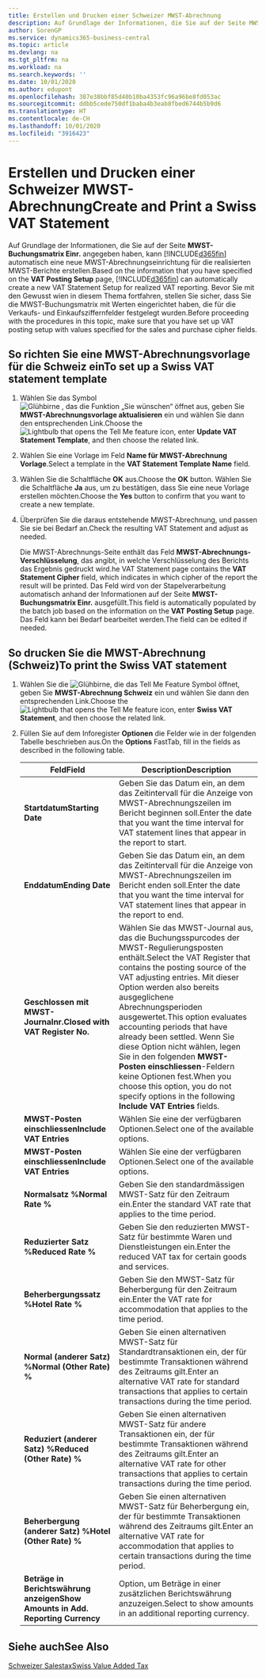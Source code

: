 ```yaml
---
title: Erstellen und Drucken einer Schweizer MWST-Abrechnung
description: Auf Grundlage der Informationen, die Sie auf der Seite MWST-Buchungsmatrix Einr. angegeben haben, kann Business Central automatisch eine neue MWST-Abrechnungseinrichtung für die realisierten MWST-Berichte erstellen. Bevor Sie mit den Gewusst wien in diesem Thema fortfahren, stellen Sie sicher, dass Sie die MWST-Buchungsmatrix mit Werten eingerichtet haben, die für die Verkaufs- und Einkaufsziffernfelder festgelegt wurden.
author: SorenGP
ms.service: dynamics365-business-central
ms.topic: article
ms.devlang: na
ms.tgt_pltfrm: na
ms.workload: na
ms.search.keywords: ''
ms.date: 10/01/2020
ms.author: edupont
ms.openlocfilehash: 387e38bbf85d40b10ba4353fc96a96be8fd053ac
ms.sourcegitcommit: ddbb5cede750df1baba4b3eab8fbed6744b5b9d6
ms.translationtype: HT
ms.contentlocale: de-CH
ms.lasthandoff: 10/01/2020
ms.locfileid: "3916423"
---
```

# <a name="create-and-print-a-swiss-vat-statement"></a><span data-ttu-id="17f5c-104">Erstellen und Drucken einer Schweizer MWST-Abrechnung</span><span class="sxs-lookup"><span data-stu-id="17f5c-104">Create and Print a Swiss VAT Statement</span></span>
<span data-ttu-id="17f5c-105">Auf Grundlage der Informationen, die Sie auf der Seite **MWST-Buchungsmatrix Einr.** angegeben haben, kann [!INCLUDE[d365fin](../../includes/d365fin_md.md)] automatisch eine neue MWST-Abrechnungseinrichtung für die realisierten MWST-Berichte erstellen.</span><span class="sxs-lookup"><span data-stu-id="17f5c-105">Based on the information that you have specified on the **VAT Posting Setup** page, [!INCLUDE[d365fin](../../includes/d365fin_md.md)] can automatically create a new VAT Statement Setup for realized VAT reporting.</span></span> <span data-ttu-id="17f5c-106">Bevor Sie mit den Gewusst wien in diesem Thema fortfahren, stellen Sie sicher, dass Sie die MWST-Buchungsmatrix mit Werten eingerichtet haben, die für die Verkaufs- und Einkaufsziffernfelder festgelegt wurden.</span><span class="sxs-lookup"><span data-stu-id="17f5c-106">Before proceeding with the procedures in this topic, make sure that you have set up VAT posting setup with values specified for the sales and purchase cipher fields.</span></span>  

## <a name="to-set-up-a-swiss-vat-statement-template"></a><span data-ttu-id="17f5c-107">So richten Sie eine MWST-Abrechnungsvorlage für die Schweiz ein</span><span class="sxs-lookup"><span data-stu-id="17f5c-107">To set up a Swiss VAT statement template</span></span>  

1.  <span data-ttu-id="17f5c-108">Wählen Sie das Symbol ![Glühbirne , das die Funktion „Sie wünschen“ öffnet](../../media/ui-search/search_small.png "Tell me-Funktion") aus, geben Sie **MWST-Abrechnungsvorlage aktualisieren** ein und wählen Sie dann den entsprechenden Link.</span><span class="sxs-lookup"><span data-stu-id="17f5c-108">Choose the ![Lightbulb that opens the Tell Me feature](../../media/ui-search/search_small.png "Tell me what you want to do") icon, enter **Update VAT Statement Template**, and then choose the related link.</span></span>  
2.  <span data-ttu-id="17f5c-109">Wählen Sie eine Vorlage im Feld **Name für MWST-Abrechnung Vorlage**.</span><span class="sxs-lookup"><span data-stu-id="17f5c-109">Select a template in the **VAT Statement Template Name** field.</span></span>
3.  <span data-ttu-id="17f5c-110">Wählen Sie die Schaltfläche **OK** aus.</span><span class="sxs-lookup"><span data-stu-id="17f5c-110">Choose the **OK** button.</span></span> <span data-ttu-id="17f5c-111">Wählen Sie die Schaltfläche **Ja** aus, um zu bestätigen, dass Sie eine neue Vorlage erstellen möchten.</span><span class="sxs-lookup"><span data-stu-id="17f5c-111">Choose the **Yes** button to confirm that you want to create a new template.</span></span>  
4.  <span data-ttu-id="17f5c-112">Überprüfen Sie die daraus entstehende MWST-Abrechnung, und passen Sie sie bei Bedarf an.</span><span class="sxs-lookup"><span data-stu-id="17f5c-112">Check the resulting VAT Statement and adjust as needed.</span></span>  

     <span data-ttu-id="17f5c-113">Die MWST-Abrechnungs-Seite enthält das Feld **MWST-Abrechnungs-Verschlüsselung**, das angibt, in welche Verschlüsselung des Berichts das Ergebnis gedruckt wird.</span><span class="sxs-lookup"><span data-stu-id="17f5c-113">he VAT Statement page contains the **VAT Statement Cipher** field, which indicates in which cipher of the report the result will be printed.</span></span> <span data-ttu-id="17f5c-114">Das Feld wird von der Stapelverarbeitung automatisch anhand der Informationen auf der Seite **MWST-Buchungsmatrix Einr.** ausgefüllt.</span><span class="sxs-lookup"><span data-stu-id="17f5c-114">This field is automatically populated by the batch job based on the information on the **VAT Posting Setup** page.</span></span> <span data-ttu-id="17f5c-115">Das Feld kann bei Bedarf bearbeitet werden.</span><span class="sxs-lookup"><span data-stu-id="17f5c-115">The field can be edited if needed.</span></span>  

## <a name="to-print-the-swiss-vat-statement"></a><span data-ttu-id="17f5c-116">So drucken Sie die MWST-Abrechnung (Schweiz)</span><span class="sxs-lookup"><span data-stu-id="17f5c-116">To print the Swiss VAT statement</span></span>  

1.  <span data-ttu-id="17f5c-117">Wählen Sie die ![Glühbirne, die das Tell Me Feature](../../media/ui-search/search_small.png "Tell me-Funktion") Symbol öffnet, geben Sie **MWST-Abrechnung Schweiz** ein und wählen Sie dann den entsprechenden Link.</span><span class="sxs-lookup"><span data-stu-id="17f5c-117">Choose the ![Lightbulb that opens the Tell Me feature](../../media/ui-search/search_small.png "Tell me what you want to do") icon, enter **Swiss VAT Statement**, and then choose the related link.</span></span>  
2.  <span data-ttu-id="17f5c-118">Füllen Sie auf dem Inforegister **Optionen** die Felder wie in der folgenden Tabelle beschrieben aus.</span><span class="sxs-lookup"><span data-stu-id="17f5c-118">On the **Options** FastTab, fill in the fields as described in the following table.</span></span>  

    |<span data-ttu-id="17f5c-119">Feld</span><span class="sxs-lookup"><span data-stu-id="17f5c-119">Field</span></span>|<span data-ttu-id="17f5c-120">Description</span><span class="sxs-lookup"><span data-stu-id="17f5c-120">Description</span></span>|  
    |---------------------------------|---------------------------------------|  
    |<span data-ttu-id="17f5c-121">**Startdatum**</span><span class="sxs-lookup"><span data-stu-id="17f5c-121">**Starting Date**</span></span>|<span data-ttu-id="17f5c-122">Geben Sie das Datum ein, an dem das Zeitintervall für die Anzeige von MWST-Abrechnungszeilen im Bericht beginnen soll.</span><span class="sxs-lookup"><span data-stu-id="17f5c-122">Enter the date that you want the time interval for VAT statement lines that appear in the report to start.</span></span>|  
    |<span data-ttu-id="17f5c-123">**Enddatum**</span><span class="sxs-lookup"><span data-stu-id="17f5c-123">**Ending Date**</span></span>|<span data-ttu-id="17f5c-124">Geben Sie das Datum ein, an dem das Zeitintervall für die Anzeige von MWST-Abrechnungszeilen im Bericht enden soll.</span><span class="sxs-lookup"><span data-stu-id="17f5c-124">Enter the date that you want the time interval for VAT statement lines that appear in the report to end.</span></span>|  
    |<span data-ttu-id="17f5c-125">**Geschlossen mit MWST-Journalnr.**</span><span class="sxs-lookup"><span data-stu-id="17f5c-125">**Closed with VAT Register No.**</span></span>|<span data-ttu-id="17f5c-126">Wählen Sie das MWST-Journal aus, das die Buchungsspurcodes der MWST-Regulierungsposten enthält.</span><span class="sxs-lookup"><span data-stu-id="17f5c-126">Select the VAT Register that contains the posting source of the VAT adjusting entries.</span></span> <span data-ttu-id="17f5c-127">Mit dieser Option werden also bereits ausgeglichene Abrechnungsperioden ausgewertet.</span><span class="sxs-lookup"><span data-stu-id="17f5c-127">This option evaluates accounting periods that have already been settled.</span></span> <span data-ttu-id="17f5c-128">Wenn Sie diese Option nicht wählen, legen Sie in den folgenden **MWST-Posten einschliessen**-Feldern keine Optionen fest.</span><span class="sxs-lookup"><span data-stu-id="17f5c-128">When you choose this option, you do not specify options in the following **Include VAT Entries** fields.</span></span>|  
    |<span data-ttu-id="17f5c-129">**MWST-Posten einschliessen**</span><span class="sxs-lookup"><span data-stu-id="17f5c-129">**Include VAT Entries**</span></span>|<span data-ttu-id="17f5c-130">Wählen Sie eine der verfügbaren Optionen.</span><span class="sxs-lookup"><span data-stu-id="17f5c-130">Select one of the available options.</span></span>|  
    |<span data-ttu-id="17f5c-131">**MWST-Posten einschliessen**</span><span class="sxs-lookup"><span data-stu-id="17f5c-131">**Include VAT Entries**</span></span>|<span data-ttu-id="17f5c-132">Wählen Sie eine der verfügbaren Optionen.</span><span class="sxs-lookup"><span data-stu-id="17f5c-132">Select one of the available options.</span></span>|  
    |<span data-ttu-id="17f5c-133">**Normalsatz %**</span><span class="sxs-lookup"><span data-stu-id="17f5c-133">**Normal Rate %**</span></span>|<span data-ttu-id="17f5c-134">Geben Sie den standardmässigen MWST-Satz für den Zeitraum ein.</span><span class="sxs-lookup"><span data-stu-id="17f5c-134">Enter the standard VAT rate that applies to the time period.</span></span>|  
    |<span data-ttu-id="17f5c-135">**Reduzierter Satz %**</span><span class="sxs-lookup"><span data-stu-id="17f5c-135">**Reduced Rate %**</span></span>|<span data-ttu-id="17f5c-136">Geben Sie den reduzierten MWST-Satz für bestimmte Waren und Dienstleistungen ein.</span><span class="sxs-lookup"><span data-stu-id="17f5c-136">Enter the reduced VAT tax for certain goods and services.</span></span>|  
    |<span data-ttu-id="17f5c-137">**Beherbergungssatz %**</span><span class="sxs-lookup"><span data-stu-id="17f5c-137">**Hotel Rate %**</span></span>|<span data-ttu-id="17f5c-138">Geben Sie den MWST-Satz für Beherbergung für den Zeitraum ein.</span><span class="sxs-lookup"><span data-stu-id="17f5c-138">Enter the VAT rate for accommodation that applies to the time period.</span></span>|  
    |<span data-ttu-id="17f5c-139">**Normal (anderer Satz) %**</span><span class="sxs-lookup"><span data-stu-id="17f5c-139">**Normal (Other Rate) %**</span></span>|<span data-ttu-id="17f5c-140">Geben Sie einen alternativen MWST-Satz für Standardtransaktionen ein, der für bestimmte Transaktionen während des Zeitraums gilt.</span><span class="sxs-lookup"><span data-stu-id="17f5c-140">Enter an alternative VAT rate for standard transactions that applies to certain transactions during the time period.</span></span>|  
    |<span data-ttu-id="17f5c-141">**Reduziert (anderer Satz) %**</span><span class="sxs-lookup"><span data-stu-id="17f5c-141">**Reduced (Other Rate) %**</span></span>|<span data-ttu-id="17f5c-142">Geben Sie einen alternativen MWST-Satz für andere Transaktionen ein, der für bestimmte Transaktionen während des Zeitraums gilt.</span><span class="sxs-lookup"><span data-stu-id="17f5c-142">Enter an alternative VAT rate for other transactions that applies to certain transactions during the time period.</span></span>|  
    |<span data-ttu-id="17f5c-143">**Beherbergung (anderer Satz) %**</span><span class="sxs-lookup"><span data-stu-id="17f5c-143">**Hotel (Other Rate) %**</span></span>|<span data-ttu-id="17f5c-144">Geben Sie einen alternativen MWST-Satz für Beherbergung ein, der für bestimmte Transaktionen während des Zeitraums gilt.</span><span class="sxs-lookup"><span data-stu-id="17f5c-144">Enter an alternative VAT rate for accommodation that applies to certain transactions during the time period.</span></span>|  
    |<span data-ttu-id="17f5c-145">**Beträge in Berichtswährung anzeigen**</span><span class="sxs-lookup"><span data-stu-id="17f5c-145">**Show Amounts in Add. Reporting Currency**</span></span>|<span data-ttu-id="17f5c-146">Option, um Beträge in einer zusätzlichen Berichtswährung anzuzeigen.</span><span class="sxs-lookup"><span data-stu-id="17f5c-146">Select to show amounts in an additional reporting currency.</span></span>|  

## <a name="see-also"></a><span data-ttu-id="17f5c-147">Siehe auch</span><span class="sxs-lookup"><span data-stu-id="17f5c-147">See Also</span></span>  
 [<span data-ttu-id="17f5c-148">Schweizer Salestax</span><span class="sxs-lookup"><span data-stu-id="17f5c-148">Swiss Value Added Tax</span></span>](swiss-value-added-tax.md)
